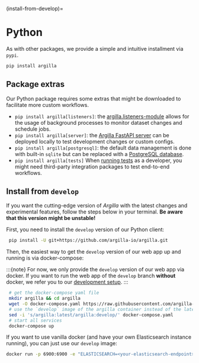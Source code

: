 (install-from-develop)=
# Python

As with other packages, we provide a simple and intuitive installment via `pypi`.

```bash
pip install argilla
```

## Package extras

Our Python package requires some extras that might be downloaded to facilitate more custom workflows.

- `pip install argilla[listeners]`: the [argilla.listeners-module](/guides/schedule_jobs_with_listeners) allows for the usage of background processes to monitor dataset changes and schedule jobs.
- `pip install argilla[server]`: the [Argilla FastAPI server](/getting_started/installation/configurations/server_configuration) can be deployed locally to test development changes or custom configs.
- `pip install argilla[postgresql]`: the default data management is done with built-in `sqlite` but can be replaced with a [PostgreSQL database](/getting_started/installation/configurations/server_configuration).
- `pip install argilla[tests]` When [running tests](/community/developer_docs) as a developer, you might need third-party integration packages to test end-to-end workflows.

## Install from `develop`

If you want the cutting-edge version of *Argilla* with the latest changes and experimental features, follow the steps below in your terminal.
**Be aware that this version might be unstable!**

First, you need to install the `develop` version of our Python client:

```bash
 pip install -U git+https://github.com/argilla-io/argilla.git
```

Then, the easiest way to get the `develop` version of our web app up and running is via docker-compose:

:::{note}
For now, we only provide the `develop` version of our web app via docker.
If you want to run the web app of the `develop` branch **without** docker, we refer you to our [development setup](development-setup).
:::

```bash
 # get the docker-compose yaml file
 mkdir argilla && cd argilla
 wget -O docker-compose.yaml https://raw.githubusercontent.com/argilla-io/argilla/develop/docker-compose.yaml
 # use the `develop` image of the argilla container instead of the latest
 sed -i 's/argilla:latest/argilla:develop/' docker-compose.yaml
 # start all services
 docker-compose up
 ```

If you want to use vanilla docker (and have your own Elasticsearch instance running), you can just use our `develop` image:

```bash
docker run -p 6900:6900 -e "ELASTICSEARCH=<your-elasticsearch-endpoint>" --network argilla-net --name argilla argilla/argilla-server:develop
```
